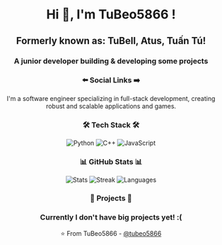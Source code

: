 <!-- Introduction -->
<h1 align="center">Hi 👋, I'm TuBeo5866 !</h1>
<h2 align="center">Formerly known as: TuBell, Atus, Tuấn Tú!</h2>
<h3 align="center">A junior developer building & developing some projects</h3>

<!-- Social Media Links -->
<h3 align="center">⬅️ Social Links ➡️</h3>
<p align="center" width: 50px;>
  <a href="https://linktr.ee/tubeo5866/" target="blank"> <alt="Linktr.ee" /></a>
</p>

<!-- About Me -->
<p align="center">I'm a software engineer specializing in full-stack development, creating robust and scalable applications and games.</p>

<!-- Tech Stack -->
<h3 align="center">🛠 Tech Stack 🛠</h3>
<p align="center">
  <img src="https://img.icons8.com/color/48/000000/python.png" alt="Python"/>
  <img src="https://img.icons8.com/color/48/000000/c#.png" alt="C++"/>
  <img src="https://img.icons8.com/color/48/000000/javascript.png" alt="JavaScript"/>
</p>

<!-- GitHub Stats -->
<h3 align="center">📊 GitHub Stats 📊</h3>
<p align="center">
  <img src="https://github-readme-stats.vercel.app/api?username=tubeo5866&show_icons=true&theme=tokyonight" alt=" Stats" />
  <img src="https://github-readme-streak-stats.herokuapp.com/?user=tubeo5866&theme=tokyonight" alt="Streak" />
  <img src="https://github-readme-stats.vercel.app/api/top-langs/?username=tubeo5866&layout=compact&theme=tokyonight" alt="Languages" />
</p>

<!-- Projects -->
<h3 align="center">🚀 Projects 🚀</h3>
<p align="center">
  <h3 align="center">Currently I don't have big projects yet! :( </h1>
</p>

<!-- Footer -->
<p align="center">⭐️ From TuBeo5866 - <a href="https://github.com/tubeo5866">@tubeo5866</a></p>
